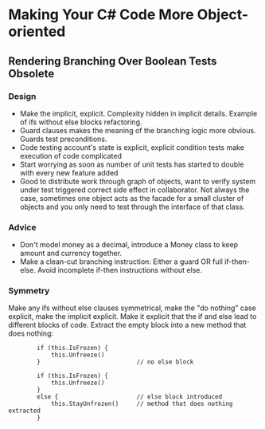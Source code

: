 # Making Your C# Code More Object-oriented

## Rendering Branching Over Boolean Tests Obsolete

### Design

- Make the implicit, explicit. Complexity hidden in implicit details. Example of ifs without else blocks refactoring.
- Guard clauses makes the meaning of the branching logic more obvious. Guards test preconditions.
- Code testing account's state is explicit, explicit condition tests make execution of code complicated
- Start worrying as soon as number of unit tests has started to double with every new feature added
- Good to distribute work through graph of objects, want to verify system under test triggered correct side effect in collaborator. Not always the case, sometimes one object acts as the facade for a small cluster of objects and you only need to test through the interface of that class.

### Advice

- Don't model money as a decimal, introduce a Money class to keep amount and currency together.
- Make a clean-cut branching instruction: Either a guard OR full if-then-else. Avoid incomplete if-then instructions without else.

### Symmetry

Make any ifs without else clauses symmetrical, make the "do nothing" case explicit, make the implicit explicit. Make it explicit that the if and else lead to different blocks of code. Extract the empty block into a new method that does nothing:

```
		if (this.IsFrozen) {  
			this.Unfreeze()
		} 							// no else block
```

```	
		if (this.IsFrozen) {
			this.Unfreeze()
		}
		else {						// else block introduced
			this.StayUnfrozen()		// method that does nothing extracted
		}
```		